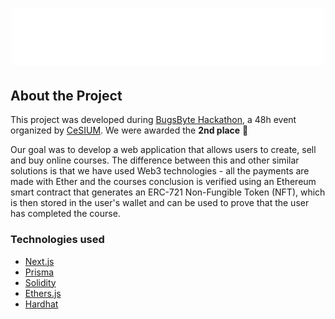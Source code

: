 <h1 align="center">
  <img src="./public/logo.svg" width="500">
</h1>

## About the Project

This project was developed during [BugsByte Hackathon](https://bugsbyte.cesium.di.uminho.pt/), a 48h event organized by [CeSIUM](https://cesium.di.uminho.pt/). We were awarded the __2nd place__ :medal_sports:

Our goal was to develop a web application that allows users to create, sell and buy online courses. The difference between this and other similar solutions is that we have used Web3 technologies - all the payments are made with Ether and the courses conclusion is verified using an Ethereum smart contract that generates an ERC-721 Non-Fungible Token (NFT), which is then stored in the user's wallet and can be used to prove that the user has completed the course.

### Technologies used

- [Next.js](https://nextjs.org/)
- [Prisma](https://www.prisma.io/)
- [Solidity](https://docs.soliditylang.org/en/v0.8.9/)
- [Ethers.js](https://docs.ethers.io/v5/)
- [Hardhat](https://hardhat.org/)
